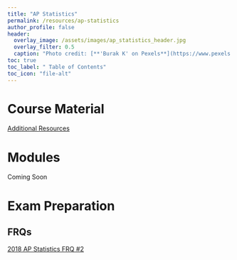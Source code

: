 ```yaml
---
title: "AP Statistics"
permalink: /resources/ap-statistics
author_profile: false
header:
  overlay_image: /assets/images/ap_statistics_header.jpg
  overlay_filter: 0.5
  caption: "Photo credit: [**'Burak K' on Pexels**](https://www.pexels.com/photo/black-blue-and-red-graph-illustration-186461/)"
toc: true
toc_label: " Table of Contents"
toc_icon: "file-alt"
---
```

<a href="/resources/">
  <span style="font-size: 48px; color: #00000;">
    <i class="fas fa-arrow-circle-left"> </i>
  </span>
</a>

# Course Material
<a href="https://docs.google.com/document/d/12-MqReHISwoSSj_q0twVG8EkBLra56Bw2t9Eviwa9cM/edit?usp=sharing" target="_blank" class="btn btn--inverse btn--x-large">Additional Resources</a>

# Modules
Coming Soon

# Exam Preparation
## FRQs
<a href="/resources/ap-statistics/2018-frq-2" class="btn btn--inverse btn--x-large">2018 AP Statistics FRQ #2</a>